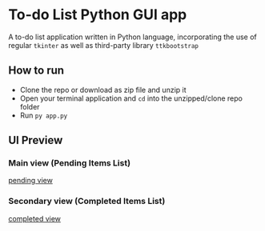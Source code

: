 # To-do List Python GUI app

A to-do list application written in Python language, incorporating the use of regular `tkinter` as well as third-party library `ttkbootstrap`

## How to run

- Clone the repo or download as zip file and unzip it
- Open your terminal application and `cd` into the unzipped/clone repo folder
- Run `py app.py`

## UI Preview

### Main view (Pending Items List)

[pending view](todolist-python-gui_pending.png "Pending Items View")

### Secondary view (Completed Items List)

[completed view](todolist-python-gui_completed.png "Completed Items View")